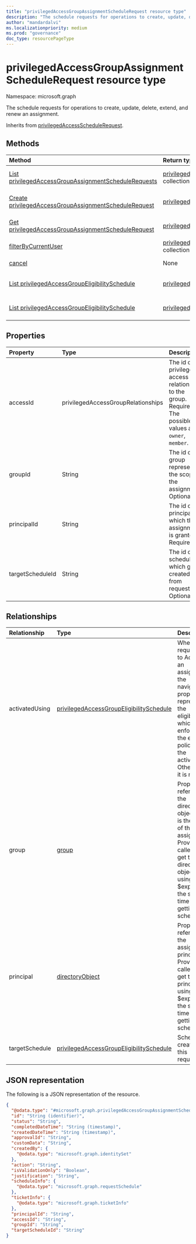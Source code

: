 ```yaml
---
title: "privilegedAccessGroupAssignmentScheduleRequest resource type"
description: "The schedule requests for operations to create, update, delete, extend, and renew an assignment."
author: "mandardalvi"
ms.localizationpriority: medium
ms.prod: "governance"
doc_type: resourcePageType
---
```


# privilegedAccessGroupAssignmentScheduleRequest resource type

Namespace: microsoft.graph

The schedule requests for operations to create, update, delete, extend, and renew an assignment.

Inherits from [privilegedAccessScheduleRequest](../resources/privilegedaccessschedulerequest.md).

## Methods
|Method|Return type|Description|
|:---|:---|:---|
|[List privilegedAccessGroupAssignmentScheduleRequests](../api/privilegedaccessgroup-list-assignmentschedulerequests.md)|[privilegedAccessGroupAssignmentScheduleRequest](../resources/privilegedaccessgroupassignmentschedulerequest.md) collection|Get a list of the [privilegedAccessGroupAssignmentScheduleRequest](../resources/privilegedaccessgroupassignmentschedulerequest.md) objects and their properties.|
|[Create privilegedAccessGroupAssignmentScheduleRequest](../api/privilegedaccessgroup-post-assignmentschedulerequests.md)|[privilegedAccessGroupAssignmentScheduleRequest](../resources/privilegedaccessgroupassignmentschedulerequest.md)|Create a new [privilegedAccessGroupAssignmentScheduleRequest](../resources/privilegedaccessgroupassignmentschedulerequest.md) object.|
|[Get privilegedAccessGroupAssignmentScheduleRequest](../api/privilegedaccessgroupassignmentschedulerequest-get.md)|[privilegedAccessGroupAssignmentScheduleRequest](../resources/privilegedaccessgroupassignmentschedulerequest.md)|Read the properties and relationships of a [privilegedAccessGroupAssignmentScheduleRequest](../resources/privilegedaccessgroupassignmentschedulerequest.md) object.|
|[filterByCurrentUser](../api/privilegedaccessgroupassignmentschedulerequest-filterbycurrentuser.md)|[privilegedAccessGroupAssignmentScheduleRequest](../resources/privilegedaccessgroupassignmentschedulerequest.md) collection|Return assignment schedule request for privileged access for calling principal.|
|[cancel](../api/privilegedaccessgroupassignmentschedulerequest-cancel.md)|None|Cancel pending request for privileged access group assignment.|
|[List privilegedAccessGroupEligibilitySchedule](../api/privilegedaccessgroup-list-eligibilityschedules.md)|[privilegedAccessGroupEligibilitySchedule](../resources/privilegedaccessgroupeligibilityschedule.md) collection|Get the privilegedAccessGroupEligibilitySchedule resources from the activatedUsing navigation property.|
|[List privilegedAccessGroupEligibilitySchedule](../api/privilegedaccessgroup-list-eligibilityschedules.md)|[privilegedAccessGroupEligibilitySchedule](../resources/privilegedaccessgroupeligibilityschedule.md) collection|Get the privilegedAccessGroupEligibilitySchedule resources from the targetSchedule navigation property.|

## Properties
|Property|Type|Description|
|:---|:---|:---|
|accessId|privilegedAccessGroupRelationships|The id of privileged access relationship to the group. Required. The possible values are: `owner`, `member`.|
|groupId|String|The id of the group representing the scope of the assignment. Optional.|
|principalId|String|The id of the principal to which the assignment is granted. Required.|
|targetScheduleId|String|The id of schedule which gets created from request. Optional.|

## Relationships
|Relationship|Type|Description|
|:---|:---|:---|
|activatedUsing|[privilegedAccessGroupEligibilitySchedule](../resources/privilegedaccessgroupeligibilityschedule.md)|When the request is to Activate an assignment, the navigation property represents the eligibility which enforces the eligible policies for the activation. Otherwise, it is null.|
|group|[group](../resources/group.md)|Property referencing the directory object that is the scope of the assignment. Provided so callers can get the directory object using $expand at the same time as getting the schedule.|
|principal|[directoryObject](../resources/directoryobject.md)|Property referencing the assigned principal. Provided so callers can get the principal using $expand at the same time as getting the schedule.|
|targetSchedule|[privilegedAccessGroupEligibilitySchedule](../resources/privilegedaccessgroupeligibilityschedule.md)|Schedule created by this request.|

## JSON representation
The following is a JSON representation of the resource.
<!-- {
  "blockType": "resource",
  "keyProperty": "id",
  "@odata.type": "microsoft.graph.privilegedAccessGroupAssignmentScheduleRequest",
  "baseType": "microsoft.graph.privilegedAccessScheduleRequest",
  "openType": false
}
-->
``` json
{
  "@odata.type": "#microsoft.graph.privilegedAccessGroupAssignmentScheduleRequest",
  "id": "String (identifier)",
  "status": "String",
  "completedDateTime": "String (timestamp)",
  "createdDateTime": "String (timestamp)",
  "approvalId": "String",
  "customData": "String",
  "createdBy": {
    "@odata.type": "microsoft.graph.identitySet"
  },
  "action": "String",
  "isValidationOnly": "Boolean",
  "justification": "String",
  "scheduleInfo": {
    "@odata.type": "microsoft.graph.requestSchedule"
  },
  "ticketInfo": {
    "@odata.type": "microsoft.graph.ticketInfo"
  },
  "principalId": "String",
  "accessId": "String",
  "groupId": "String",
  "targetScheduleId": "String"
}
```

